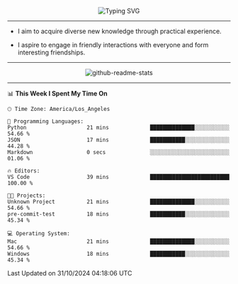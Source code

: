 <p align="center">
  <img src="https://readme-typing-svg.demolab.com?font=Fira+Code&weight=500&size=32&duration=2500&pause=1600&center=true&vCenter=true&random=false&width=1024&height=64&lines=Hi+there+%F0%9F%91%8B;I'm+delighted+you+could+make+it+here+%F0%9F%8E%89;I'm+Harry%2C+a+college+student+still+finding+my+way" alt="Typing SVG" />
</p>


---


- I aim to acquire diverse new knowledge through practical experience.

- I aspire to engage in friendly interactions with everyone and form interesting friendships.


---


<p align="center">
  <img src="https://github-readme-stats.vercel.app/api?username=Harry-Jing&show_icons=true" alt="github-readme-stats"/>
</p>


---

<!--START_SECTION:waka-->
📊 **This Week I Spent My Time On** 

```text
🕑︎ Time Zone: America/Los_Angeles

💬 Programming Languages: 
Python                   21 mins             ██████████████░░░░░░░░░░░   54.66 % 
JSON                     17 mins             ███████████░░░░░░░░░░░░░░   44.28 % 
Markdown                 0 secs              ░░░░░░░░░░░░░░░░░░░░░░░░░   01.06 % 

🔥 Editors: 
VS Code                  39 mins             █████████████████████████   100.00 % 

🐱‍💻 Projects: 
Unknown Project          21 mins             ██████████████░░░░░░░░░░░   54.66 % 
pre-commit-test          18 mins             ███████████░░░░░░░░░░░░░░   45.34 % 

💻 Operating System: 
Mac                      21 mins             ██████████████░░░░░░░░░░░   54.66 % 
Windows                  18 mins             ███████████░░░░░░░░░░░░░░   45.34 % 
```


 Last Updated on 31/10/2024 04:18:06 UTC
<!--END_SECTION:waka-->
